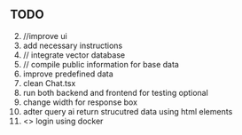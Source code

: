 ## TODO

2. //improve ui
3. add necessary instructions   
4. // integrate vector database
5. // compile public information for base data
6. improve predefined data
7. clean Chat.tsx
8. run both backend and frontend for testing optional 
9. change width for response box 
10. adter query ai return strucutred data using html elements
11. <> login using docker